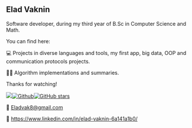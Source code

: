  ##                         Elad Vaknin
 
 
Software developer, during my third year of B.Sc in Computer Science and Math.

You can find here:

:computer:  Projects in diverse languages and tools, my first app, big data, OOP and communication protocols projects.

:man_student:  Algorithm implementations and summaries.

 Thanks for watching!

![](https://visitor-badge.laobi.icu/badge?page_id=EladVaknin.EladVaknin)[![Github](https://img.shields.io/github/followers/EladVaknin?label=Followers&style=social)](https://github.com/EladVaknin)[![GitHub stars](https://img.shields.io/github/stars/EladVaknin?label=Stars&style=social)](https://github.com/EladVaknin)


:email: Eladvak8@gmail.com

:link: https://www.linkedin.com/in/elad-vaknin-6a141a1b0/
